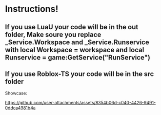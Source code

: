 # Instructions!

## If you use **LuaU** your code will be in the **out** folder, Make soure you replace _Service.Workspace and _Service.Runservice with local Workspace = workspace and local Runservice = game:GetService("RunService")
## If you use **Roblox-TS** your code will be in the **src** folder


Showcase: 

https://github.com/user-attachments/assets/8354b06d-c040-4426-9491-0ddca4981b4a

